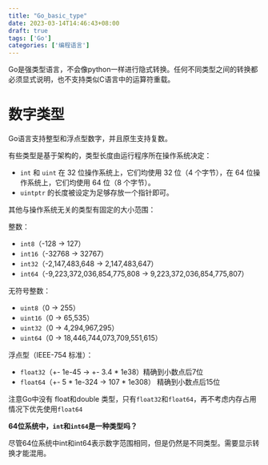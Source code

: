 ```yaml
---
title: "Go_basic_type"
date: 2023-03-14T14:46:43+08:00
draft: true
tags: ['Go']
categories: ['编程语言']
---
```


Go是强类型语言，不会像python一样进行隐式转换。任何不同类型之间的转换都必须显式说明，也不支持类似C语言中的运算符重载。

# 数字类型

Go语言支持整型和浮点型数字，并且原生支持复数。

有些类型是基于架构的，类型长度由运行程序所在操作系统决定：

- `int` 和 `uint` 在 32 位操作系统上，它们均使用 32 位（4 个字节），在 64 位操作系统上，它们均使用 64 位（8 个字节）。
- `uintptr` 的长度被设定为足够存放一个指针即可。

其他与操作系统无关的类型有固定的大小范围：

整数：

- `int8`（-128 -> 127）
- `int16`（-32768 -> 32767）
- `int32`（-2,147,483,648 -> 2,147,483,647）
- `int64`（-9,223,372,036,854,775,808 -> 9,223,372,036,854,775,807）

无符号整数：

- `uint8`（0 -> 255）
- `uint16`（0 -> 65,535）
- `uint32`（0 -> 4,294,967,295）
- `uint64`（0 -> 18,446,744,073,709,551,615）

浮点型（IEEE-754 标准）：

- `float32`（+- 1e-45 -> +- 3.4 * 1e38）精确到小数点后7位
- `float64`（+- 5 * 1e-324 -> 107 * 1e308） 精确到小数点后15位

注意Go中没有 float和double 类型，只有`float32`和`float64`，再不考虑内存占用情况下优先使用`float64`

**64位系统中，`int`和`int64`是一种类型吗？**

尽管64位系统中int和int64表示数字范围相同，但是仍然是不同类型。需要显示转换才能混用。
